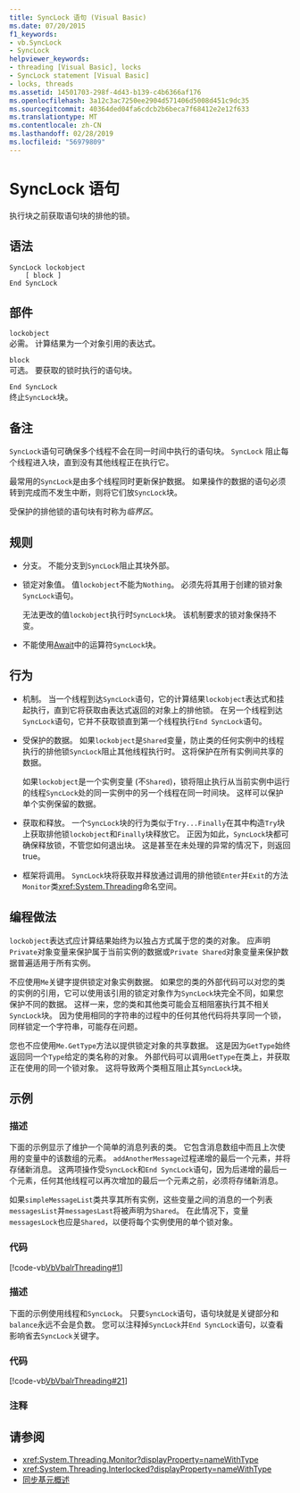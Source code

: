 ```yaml
---
title: SyncLock 语句 (Visual Basic)
ms.date: 07/20/2015
f1_keywords:
- vb.SyncLock
- SyncLock
helpviewer_keywords:
- threading [Visual Basic], locks
- SyncLock statement [Visual Basic]
- locks, threads
ms.assetid: 14501703-298f-4d43-b139-c4b6366af176
ms.openlocfilehash: 3a12c3ac7250ee2904d571406d5008d451c9dc35
ms.sourcegitcommit: 40364ded04fa6cdcb2b6beca7f68412e2e12f633
ms.translationtype: MT
ms.contentlocale: zh-CN
ms.lasthandoff: 02/28/2019
ms.locfileid: "56979809"
---
```

# <a name="synclock-statement"></a>SyncLock 语句
执行块之前获取语句块的排他的锁。  
  
## <a name="syntax"></a>语法  
  
```  
SyncLock lockobject  
    [ block ]  
End SyncLock  
```  
  
## <a name="parts"></a>部件  
 `lockobject`  
 必需。 计算结果为一个对象引用的表达式。  
  
 `block`  
 可选。 要获取的锁时执行的语句块。  
  
 `End SyncLock`  
 终止`SyncLock`块。  
  
## <a name="remarks"></a>备注  
 `SyncLock`语句可确保多个线程不会在同一时间中执行的语句块。 `SyncLock` 阻止每个线程进入块，直到没有其他线程正在执行它。  
  
 最常用的`SyncLock`是由多个线程同时更新保护数据。 如果操作的数据的语句必须转到完成而不发生中断，则将它们放`SyncLock`块。  
  
 受保护的排他锁的语句块有时称为*临界区*。  
  
## <a name="rules"></a>规则  
  
-   分支。 不能分支到`SyncLock`阻止其块外部。  
  
-   锁定对象值。 值`lockobject`不能为`Nothing`。 必须先将其用于创建的锁对象`SyncLock`语句。  
  
     无法更改的值`lockobject`执行时`SyncLock`块。 该机制要求的锁对象保持不变。  
  
-   不能使用[Await](../../../visual-basic/language-reference/operators/await-operator.md)中的运算符`SyncLock`块。  
  
## <a name="behavior"></a>行为  
  
-   机制。 当一个线程到达`SyncLock`语句，它的计算结果`lockobject`表达式和挂起执行，直到它将获取由表达式返回的对象上的排他锁。 在另一个线程到达`SyncLock`语句，它并不获取锁直到第一个线程执行`End SyncLock`语句。  
  
-   受保护的数据。 如果`lockobject`是`Shared`变量，防止类的任何实例中的线程执行的排他锁`SyncLock`阻止其他线程执行时。 这将保护在所有实例间共享的数据。  
  
     如果`lockobject`是一个实例变量 (不`Shared`)，锁将阻止执行从当前实例中运行的线程`SyncLock`处的同一实例中的另一个线程在同一时间块。 这样可以保护单个实例保留的数据。  
  
-   获取和释放。 一个`SyncLock`块的行为类似于`Try...Finally`在其中构造`Try`块上获取排他锁`lockobject`和`Finally`块释放它。 正因为如此，`SyncLock`块都可确保释放锁，不管您如何退出块。 这是甚至在未处理的异常的情况下，则返回 true。  
  
-   框架将调用。 `SyncLock`块将获取并释放通过调用的排他锁`Enter`并`Exit`的方法`Monitor`类<xref:System.Threading>命名空间。  
  
## <a name="programming-practices"></a>编程做法  
 `lockobject`表达式应计算结果始终为以独占方式属于您的类的对象。 应声明`Private`对象变量来保护属于当前实例的数据或`Private Shared`对象变量来保护数据普遍适用于所有实例。  
  
 不应使用`Me`关键字提供锁定对象实例数据。 如果您的类的外部代码可以对您的类的实例的引用，它可以使用该引用的锁定对象作为`SyncLock`块完全不同，如果您保护不同的数据。 这样一来，您的类和其他类可能会互相阻塞执行其不相关`SyncLock`块。 因为使用相同的字符串的过程中的任何其他代码将共享同一个锁，同样锁定一个字符串，可能存在问题。  
  
 您也不应使用`Me.GetType`方法以提供锁定对象的共享数据。 这是因为`GetType`始终返回同一个`Type`给定的类名称的对象。 外部代码可以调用`GetType`在类上，并获取正在使用的同一个锁对象。 这将导致两个类相互阻止其`SyncLock`块。  
  
## <a name="examples"></a>示例  
  
### <a name="description"></a>描述  
 下面的示例显示了维护一个简单的消息列表的类。 它包含消息数组中而且上次使用的变量中的该数组的元素。 `addAnotherMessage`过程递增的最后一个元素，并将存储新消息。 这两项操作受`SyncLock`和`End SyncLock`语句，因为后递增的最后一个元素，任何其他线程可以再次增加的最后一个元素之前，必须将存储新消息。  
  
 如果`simpleMessageList`类共享其所有实例，这些变量之间的消息的一个列表`messagesList`并`messagesLast`将被声明为`Shared`。 在此情况下，变量`messagesLock`也应是`Shared`，以便将每个实例使用的单个锁对象。  
  
### <a name="code"></a>代码  
 [!code-vb[VbVbalrThreading#1](~/samples/snippets/visualbasic/VS_Snippets_VBCSharp/VbVbalrThreading/VB/Class1.vb#1)]  
  
### <a name="description"></a>描述  
 下面的示例使用线程和`SyncLock`。 只要`SyncLock`语句，语句块就是关键部分和`balance`永远不会是负数。 您可以注释掉`SyncLock`并`End SyncLock`语句，以查看影响省去`SyncLock`关键字。  
  
### <a name="code"></a>代码  
 [!code-vb[VbVbalrThreading#21](~/samples/snippets/visualbasic/VS_Snippets_VBCSharp/VbVbalrThreading/VB/class2.vb#21)]  
  
### <a name="comments"></a>注释  
  
## <a name="see-also"></a>请参阅

- <xref:System.Threading.Monitor?displayProperty=nameWithType>
- <xref:System.Threading.Interlocked?displayProperty=nameWithType>
- [同步基元概述](../../../standard/threading/overview-of-synchronization-primitives.md)
